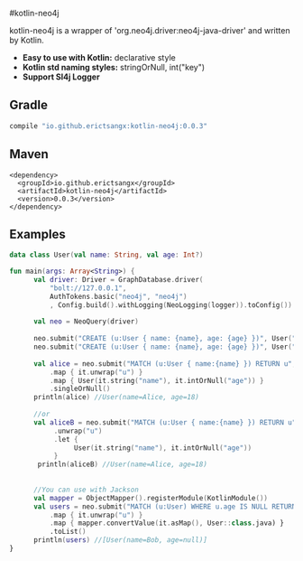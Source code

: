 #kotlin-neo4j

kotlin-neo4j is a wrapper of 'org.neo4j.driver:neo4j-java-driver' and written by Kotlin.
* **Easy to use with Kotlin:** declarative style
* **Kotlin std naming styles:** stringOrNull, int("key")
* **Support Sl4j Logger**

## Gradle
```gradle
compile "io.github.erictsangx:kotlin-neo4j:0.0.3"
```

## Maven
```maven
<dependency>
  <groupId>io.github.erictsangx</groupId>
  <artifactId>kotlin-neo4j</artifactId>
  <version>0.0.3</version>
</dependency>
```
## Examples

```kotlin
data class User(val name: String, val age: Int?)

fun main(args: Array<String>) {
      val driver: Driver = GraphDatabase.driver(
          "bolt://127.0.0.1",
          AuthTokens.basic("neo4j", "neo4j")
          , Config.build().withLogging(NeoLogging(logger)).toConfig())
  
      val neo = NeoQuery(driver)
  
      neo.submit("CREATE (u:User { name: {name}, age: {age} })", User("Alice", 18).destruct())
      neo.submit("CREATE (u:User { name: {name}, age: {age} })", User("Bob", null).destruct())
  
      val alice = neo.submit("MATCH (u:User { name:{name} }) RETURN u", mapOf("name" to "Alice"))
          .map { it.unwrap("u") }
          .map { User(it.string("name"), it.intOrNull("age")) }
          .singleOrNull()
      println(alice) //User(name=Alice, age=18)
      
      //or
      val aliceB = neo.submit("MATCH (u:User { name:{name} }) RETURN u", mapOf("name" to "Alice"))
           .unwrap("u")
           .let {
                User(it.string("name"), it.intOrNull("age"))
           }
       println(aliceB) //User(name=Alice, age=18)
  
  
      //You can use with Jackson
      val mapper = ObjectMapper().registerModule(KotlinModule())
      val users = neo.submit("MATCH (u:User) WHERE u.age IS NULL RETURN u")
          .map { it.unwrap("u") }
          .map { mapper.convertValue(it.asMap(), User::class.java) }
          .toList()
      println(users) //[User(name=Bob, age=null)]
}
```